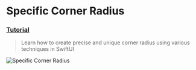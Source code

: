 # Specific Corner Radius
 ### [Tutorial](https://designcode.io/swiftui-handbook-specific-corner-radius)
> Learn how to create precise and unique corner radius using various techniques in SwiftUI

 ![Specific Corner Radius](https://github.com/mrgsdev/DesignCode/assets/157994617/eebf5cd0-9f01-4a86-b880-ff37bb10c18a)
 